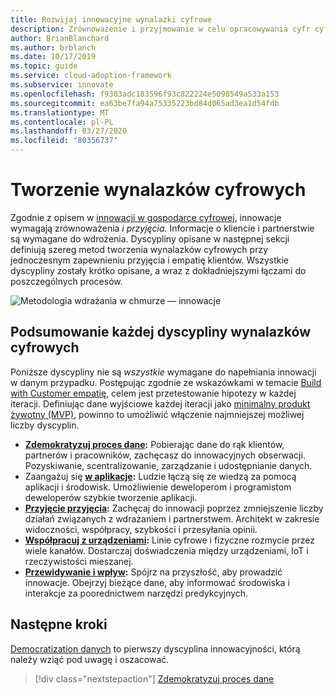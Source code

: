 ```yaml
---
title: Rozwijaj innowacyjne wynalazki cyfrowe
description: Zrównoważenie i przyjmowanie w celu opracowywania cyfr cyfrowych przy jednoczesnym zapewnieniu i empatię klientów.
author: BrianBlanchard
ms.author: brblanch
ms.date: 10/17/2019
ms.topic: guide
ms.service: cloud-adoption-framework
ms.subservice: innovate
ms.openlocfilehash: f9303adc183596f93c822224e5098549a533a153
ms.sourcegitcommit: ea63be7fa94a75335223bd84d065ad3ea1d54fdb
ms.translationtype: MT
ms.contentlocale: pl-PL
ms.lasthandoff: 03/27/2020
ms.locfileid: "80356737"
---
```

# <a name="develop-digital-inventions"></a>Tworzenie wynalazków cyfrowych

Zgodnie z opisem w [innowacji w gospodarce cyfrowej](./index.md), innowacje wymagają zrównoważenia *i* *przyjęcia*. Informacje o kliencie i partnerstwie są wymagane do wdrożenia. Dyscypliny opisane w następnej sekcji definiują szereg metod tworzenia wynalazków cyfrowych przy jednoczesnym zapewnieniu przyjęcia i empatię klientów. Wszystkie dyscypliny zostały krótko opisane, a wraz z dokładniejszymi łączami do poszczególnych procesów.

![Metodologia wdrażania w chmurze — innowacje](../../_images/innovate/innovate-methodology.png)

## <a name="summary-of-each-discipline-of-digital-invention"></a>Podsumowanie każdej dyscypliny wynalazków cyfrowych

Poniższe dyscypliny nie są *wszystkie* wymagane do napełniania innowacji w danym przypadku. Postępując zgodnie ze wskazówkami w temacie [Build with Customer empatię](./build.md), celem jest przetestowanie hipotezy w każdej iteracji. Definiując dane wyjściowe każdej iteracji jako [minimalny produkt żywotny (MVP)](../../govern/policy-compliance/index.md), powinno to umożliwić włączenie najmniejszej możliwej liczby dyscyplin.

- **[Zdemokratyzuj proces dane](./data.md):** Pobierając dane do rąk klientów, partnerów i pracowników, zachęcasz do innowacyjnych obserwacji. Pozyskiwanie, scentralizowanie, zarządzanie i udostępnianie danych.
- Zaangażuj się  **[w aplikacje](./apps.md):** Ludzie łączą się ze wiedzą za pomocą aplikacji i środowisk. Umożliwienie deweloperom i programistom deweloperów szybkie tworzenie aplikacji.
- **[Przyjęcie przyjęcia](./ci-cd.md):** Zachęcaj do innowacji poprzez zmniejszenie liczby działań związanych z wdrażaniem i partnerstwem. Architekt w zakresie widoczności, współpracy, szybkości i przesyłania opinii.
- **[Współpracuj z urządzeniami](./devices.md):** Linie cyfrowe i fizyczne rozmycie przez wiele kanałów. Dostarczaj doświadczenia między urządzeniami, IoT i rzeczywistości mieszanej.
- **[Przewidywanie i wpływ](./predict.md):** Spójrz na przyszłość, aby prowadzić innowacje. Obejrzyj bieżące dane, aby informować środowiska i interakcje za poorednictwem narzędzi predykcyjnych.

## <a name="next-steps"></a>Następne kroki

[Democratization danych](./data.md) to pierwszy dyscyplina innowacyjności, którą należy wziąć pod uwagę i oszacować.

> [!div class="nextstepaction"]
> [Zdemokratyzuj proces dane](./data.md)
